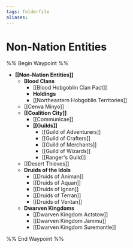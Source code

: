 ```yaml
---
tags: folderfile
aliases:
---
```


# Non-Nation Entities
%% Begin Waypoint %%
- **[[Non-Nation Entities]]**
	- **Blood Clans**
		- [[Blood Hobgoblin Clan Pact]]
		- **Holdings**
		- [[Northeastern Hobgoblin Territories]]
	- [[Cenva Minyo]]
	- **[[Coalition City]]**
		- [[Communicae]]
		- **[[Guilds]]**
			- [[Guild of Adventurers]]
			- [[Guild of Crafters]]
			- [[Guild of Merchants]]
			- [[Guild of Wizards]]
			- [[Ranger's Guild]]
	- [[Desert Thieves]]
	- **Druids of the Idols**
		- [[Druids of Animan]]
		- [[Druids of Aquan]]
		- [[Druids of Ignan]]
		- [[Druids of Terran]]
		- [[Druids of Ventan]]
	- **Dwarven Kingdoms**
		- [[Dwarven Kingdom Actstow]]
		- [[Dwarven Kingdom Jammu]]
		- [[Dwarven Kingdom Suremantle]]

%% End Waypoint %%
